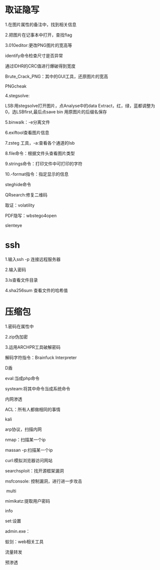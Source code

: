 # 取证隐写

1.在图片属性的备注中，找到相关信息

2.把图片在记事本中打开，查找flag

3.010editor:更改PNG图片的宽高等

identify命令检查尺寸是否异常

通过IDHR的CRC值进行爆破得到宽度

Brute_Crack_PNG：其中的GUI工具，还原图片的宽高

PNGcheak

4.stegsolve:

LSB:用stegsolve打开图片，点Analyse中的data Extract，红，绿，蓝都调整为0，选LSBfirst,最后点save bin 用原图片的后缀名保存

5.binwalk：-e分离文件

6.exiftool查看图片信息

7.zsteg 工具，-a:查看各个通道的lsb

8.file命令：根据文件头查看图片类型

9.strings命令：打印文件中可打印的字符

10.-format指令：指定显示的信息

steghide命令

QRsearch:修复二维码

取证：volatility

PDF隐写：wbstego4open

slenteye 

# ssh 

1.输入ssh -p 连接远程服务器

2.输入密码

3.ls查看文件目录

4.sha256sum 查看文件的哈希值



# 压缩包

1.密码在属性中

2.zip伪加密

3.运用ARCHPR工具破解密码

解码字符指令：Brainfuck Interpreter



D盾

eval:当成php命令

systeam:将其中命令当成系统命令







内网渗透

ACL：所有人都做相同的事情

kali

arp协议，扫描内网

nmap：扫描某一个ip

massan -p:扫描某一个ip

curl:模拟浏览器访问网站

searchsploit：找开源框架漏洞

msfconsole: 控制漏洞，进行进一步攻击

​     multi

mimikatz:提取用户密码

info

set:设置

admin.exe：

蚁剑：web相关工具

流量转发



预渗透


